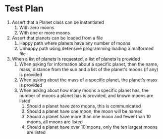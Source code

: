 # Test Plan
1. Assert that a Planet class can be instantiated
    1. With zero moons
    1. With one or more moons
1. Assert that planets can be loaded from a file 
    1. Happy path where planets have any number of moons
    1. Unhappy path using defensive programming loading a malformed file
1. When a list of planets is requested, a list of planets is provided
    1. When asking for information about a specific planet, then the name, mass, distance from the sun and a list of the planet's moons (if any) is provided
    1. When asking about the mass of a specific planet, the planet's mass is provided
    1. When asking about how many moons a specific planet has, the number of moons a planet has is provided, and known moons are listed
        1. Should a planet have zero moons, this is communicated
        1. Should a planet have one moon, the moon will be named
        1. Should a planet have more than one moon and fewer than 10 moons, all moons are listed
        1. Should a planet have over 10 moons, only the ten largest moons are listed
